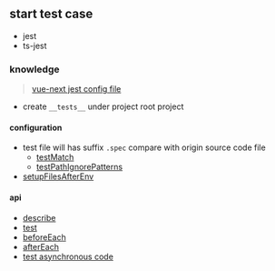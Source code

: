## start test case

* jest
* ts-jest

### knowledge

> [vue-next jest config file](https://github.com/vuejs/vue-next/blob/master/jest.config.js)

* create `__tests__` under project root project

#### configuration

* test file will has suffix `.spec` compare with origin source code file
  * [testMatch](https://jestjs.io/docs/configuration#testmatch-arraystring)
  * [testPathIgnorePatterns](https://jestjs.io/docs/configuration#testpathignorepatterns-arraystring)
* [setupFilesAfterEnv](https://jestjs.io/docs/configuration#setupfilesafterenv-array)

#### api

* [describe](https://jestjs.io/docs/api#describename-fn)
* [test](https://jestjs.io/docs/api#testname-fn-timeout)
* [beforeEach](https://jestjs.io/docs/api#beforeeachfn-timeout)
* [afterEach](https://jestjs.io/docs/api#aftereachfn-timeout)
* [test asynchronous code](https://jestjs.io/docs/asynchronous#callbacks)
